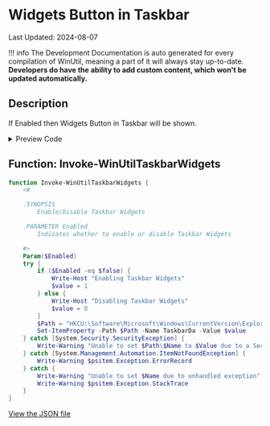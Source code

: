 # Widgets Button in Taskbar

Last Updated: 2024-08-07


!!! info
     The Development Documentation is auto generated for every compilation of WinUtil, meaning a part of it will always stay up-to-date. **Developers do have the ability to add custom content, which won't be updated automatically.**
## Description

If Enabled then Widgets Button in Taskbar will be shown.

<!-- BEGIN CUSTOM CONTENT -->

<!-- END CUSTOM CONTENT -->

<details>
<summary>Preview Code</summary>

```json
{
  "Content": "Widgets Button in Taskbar",
  "Description": "If Enabled then Widgets Button in Taskbar will be shown.",
  "category": "Customize Preferences",
  "panel": "2",
  "Order": "a204_",
  "Type": "Toggle",
  "link": "https://christitustech.github.io/winutil/dev/tweaks/Customize-Preferences/TaskbarWidgets"
}
```

</details>

## Function: Invoke-WinUtilTaskbarWidgets

```powershell
function Invoke-WinUtilTaskbarWidgets {
    <#

    .SYNOPSIS
        Enable/Disable Taskbar Widgets

    .PARAMETER Enabled
        Indicates whether to enable or disable Taskbar Widgets

    #>
    Param($Enabled)
    try {
        if ($Enabled -eq $false) {
            Write-Host "Enabling Taskbar Widgets"
            $value = 1
        } else {
            Write-Host "Disabling Taskbar Widgets"
            $value = 0
        }
        $Path = "HKCU:\Software\Microsoft\Windows\CurrentVersion\Explorer\Advanced"
        Set-ItemProperty -Path $Path -Name TaskbarDa -Value $value
    } catch [System.Security.SecurityException] {
        Write-Warning "Unable to set $Path\$Name to $Value due to a Security Exception"
    } catch [System.Management.Automation.ItemNotFoundException] {
        Write-Warning $psitem.Exception.ErrorRecord
    } catch {
        Write-Warning "Unable to set $Name due to unhandled exception"
        Write-Warning $psitem.Exception.StackTrace
    }
}

```


<!-- BEGIN SECOND CUSTOM CONTENT -->

<!-- END SECOND CUSTOM CONTENT -->


[View the JSON file](https://github.com/ChrisTitusTech/winutil/tree/main/config/tweaks.json)

